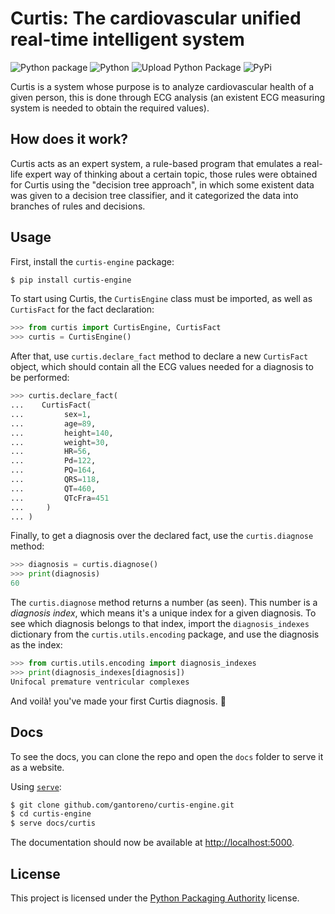 # Curtis: The cardiovascular unified real-time intelligent system

![Python package](https://github.com/gantoreno/curtis-engine/workflows/Python%20package/badge.svg) ![Python](https://img.shields.io/badge/python-3.6%20%7C%203.7%20%7C%203.8-blue) ![Upload Python Package](https://github.com/gantoreno/curtis-engine/workflows/Upload%20Python%20Package/badge.svg) ![PyPi](https://shields.io/pypi/v/curtis-engine.svg)

Curtis is a system whose purpose is to analyze cardiovascular health of a given person, this is done through ECG analysis (an existent ECG measuring system is needed to obtain the required values).

## How does it work?

Curtis acts as an expert system, a rule-based program that emulates a real-life expert way of thinking about a certain topic, those rules were obtained for Curtis using the "decision tree approach", in which some existent data was given to a decision tree classifier, and it categorized the data into branches of rules and decisions.

## Usage

First, install the `curtis-engine` package:

```sh
$ pip install curtis-engine
```

To start using Curtis, the `CurtisEngine` class must be imported, as well as `CurtisFact` for the fact declaration:

```python
>>> from curtis import CurtisEngine, CurtisFact
>>> curtis = CurtisEngine()
```

After that, use `curtis.declare_fact` method to declare a new `CurtisFact` object, which should contain all the ECG values needed for a diagnosis to be performed:

```python
>>> curtis.declare_fact(
...    CurtisFact(
...         sex=1,
...         age=89,
...         height=140,
...         weight=30,
...         HR=56,
...         Pd=122,
...         PQ=164,
...         QRS=118,
...         QT=460,
...         QTcFra=451
...     )
... )
```

Finally, to get a diagnosis over the declared fact, use the `curtis.diagnose` method:

```python
>>> diagnosis = curtis.diagnose()
>>> print(diagnosis)
60
```

The `curtis.diagnose` method returns a number (as seen). This number is a _diagnosis index_, which means it's a unique index for a given diagnosis. To see which diagnosis belongs to that index, import the `diagnosis_indexes` dictionary from the `curtis.utils.encoding` package, and use the diagnosis as the index:

```python
>>> from curtis.utils.encoding import diagnosis_indexes
>>> print(diagnosis_indexes[diagnosis])
Unifocal premature ventricular complexes
```

And voilà! you've made your first Curtis diagnosis. 🎉

## Docs

To see the docs, you can clone the repo and open the `docs` folder to serve it as a website.

Using [`serve`](https://www.npmjs.com/package/serve):

```sh
$ git clone github.com/gantoreno/curtis-engine.git
$ cd curtis-engine
$ serve docs/curtis
```

The documentation should now be available at [http://localhost:5000](http://localhost:5000).

## License

This project is licensed under the [Python Packaging Authority](https://www.pypa.io/en/latest/) license.
